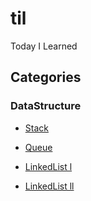 # til
Today I Learned

## Categories

### DataStructure

- [Stack](https://github.com/sjsage522/til/tree/master/DataStructure/04.%20스택(Stack))

- [Queue](https://github.com/sjsage522/til/tree/master/DataStructure/05.%20큐(Queue))

- [LinkedList l](https://github.com/sjsage522/til/tree/master/DataStructure/06.%20연결리스트%20l(LinkedList))

- [LinkedList ll](https://github.com/sjsage522/til/tree/master/DataStructure/07.%20연결리스트%20ll(LinkedList))

